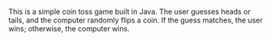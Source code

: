 This is a simple coin toss game built in Java.
The user guesses heads or tails, and the computer randomly flips a coin.
If the guess matches, the user wins; otherwise, the computer wins.
